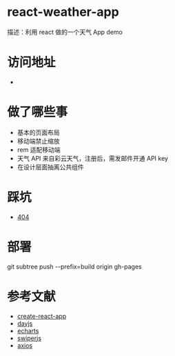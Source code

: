 # react-weather-app

描述：利用 react 做的一个天气 App demo

# 访问地址

-

# 做了哪些事

-   基本的页面布局
-   移动端禁止缩放
-   rem 适配移动端
-   天气 API 来自彩云天气，注册后，需发邮件开通 API key
-   在设计层面抽离公共组件

# 踩坑

-   [404](https://github.com/facebook/create-react-app/discussions/11938)

# 部署

git subtree push --prefix=build origin gh-pages

# 参考文献

-   [create-react-app](https://create-react-app.dev/)
-   [dayjs](https://dayjs.fenxianglu.cn/)
-   [echarts](https://echarts.apache.org/handbook/zh/basics/import)
-   [swiperjs](https://swiperjs.com/react)
-   [axios](https://axios-http.com/docs/intro)
